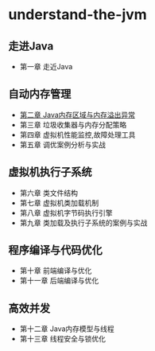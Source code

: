 # understand-the-jvm

## 走进Java

- 第一章 走近Java

## 自动内存管理

- [第二章 Java内存区域与内存溢出异常](auto-memory-manage/src/chapter2.md)
- 第三章 垃圾收集器与内存分配策略
- 第四章 虚拟机性能监控,故障处理工具
- 第五章 调优案例分析与实战

## 虚拟机执行子系统

- 第六章 类文件结构
- 第七章 虚拟机类加载机制
- 第八章 虚拟机字节码执行引擎
- 第九章 类加载及执行子系统的案例与实战

## 程序编译与代码优化

- 第十章 前端编译与优化
- 第十一章 后端编译与优化

## 高效并发

- 第十二章 Java内存模型与线程
- 第十三章 线程安全与锁优化

